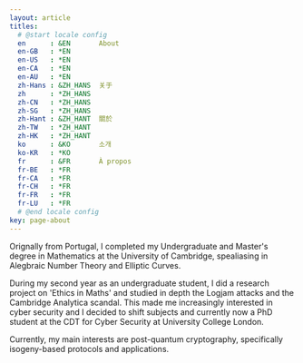 ```yaml
---
layout: article
titles:
  # @start locale config
  en      : &EN       About
  en-GB   : *EN
  en-US   : *EN
  en-CA   : *EN
  en-AU   : *EN
  zh-Hans : &ZH_HANS  关于
  zh      : *ZH_HANS
  zh-CN   : *ZH_HANS
  zh-SG   : *ZH_HANS
  zh-Hant : &ZH_HANT  關於
  zh-TW   : *ZH_HANT
  zh-HK   : *ZH_HANT
  ko      : &KO       소개
  ko-KR   : *KO
  fr      : &FR       À propos
  fr-BE   : *FR
  fr-CA   : *FR
  fr-CH   : *FR
  fr-FR   : *FR
  fr-LU   : *FR
  # @end locale config
key: page-about
---
```


Orignally from Portugal, I completed my Undergraduate and Master's degree in Mathematics at the University of Cambridge, spealiasing in Alegbraic Number Theory and Elliptic Curves. 

During my second year as an undergraduate student, I did a research project on 'Ethics in Maths' and studied in depth the Logjam attacks and the Cambridge Analytica scandal. This made me increasingly interested in cyber security and I decided to shift subjects and currently now a PhD student at the CDT for Cyber Security at University College London. 

Currently, my main interests are post-quantum cryptography, specifically isogeny-based protocols and applications.

